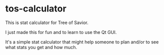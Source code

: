 # tos-calculator
This is stat calculator for Tree of Savior. 

I just made this for fun and to learn to use the Qt GUI.

It's a simple stat calculator that might help someone to plan and/or to see what stats you get and how much.
